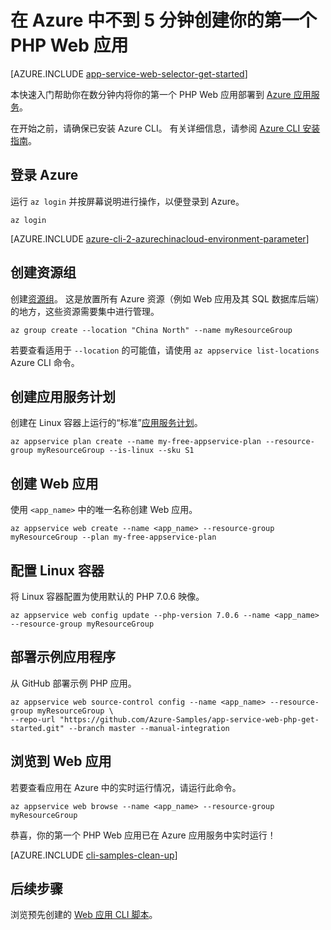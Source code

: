 <properties
    pageTitle="在 Azure 中不到 5 分钟创建你的第一个 PHP Web 应用 | Azure"
    description="了解如何通过部署示例 PHP 应用，轻松地在应用服务中运行 Web 应用。"
    services="app-service\web"
    documentationcenter=""
    author="cephalin"
    manager="wpickett"
    editor=""
    translationtype="Human Translation" />
<tags
    ms.assetid="6feac128-c728-4491-8b79-962da9a40788"
    ms.service="app-service-web"
    ms.workload="web"
    ms.tgt_pltfrm="na"
    ms.devlang="na"
    ms.topic="hero-article"
    ms.date="03/17/2017"
    wacn.date="04/24/2017"
    ms.author="cephalin"
    ms.sourcegitcommit="a114d832e9c5320e9a109c9020fcaa2f2fdd43a9"
    ms.openlocfilehash="be2d1d3737a8383957a04d2da7483c80b8536905"
    ms.lasthandoff="04/14/2017" />

# <a name="create-your-first-php-web-app-in-azure-in-five-minutes"></a>在 Azure 中不到 5 分钟创建你的第一个 PHP Web 应用
[AZURE.INCLUDE [app-service-web-selector-get-started](../../includes/app-service-web-selector-get-started.md)]

本快速入门帮助你在数分钟内将你的第一个 PHP Web 应用部署到 [Azure 应用服务](/documentation/articles/app-service-value-prop-what-is/)。

在开始之前，请确保已安装 Azure CLI。 有关详细信息，请参阅 [Azure CLI 安装指南](https://docs.microsoft.com/zh-cn/cli/azure/install-azure-cli)。

## <a name="log-in-to-azure"></a>登录 Azure
运行 `az login` 并按屏幕说明进行操作，以便登录到 Azure。

    az login

[AZURE.INCLUDE [azure-cli-2-azurechinacloud-environment-parameter](../../includes/azure-cli-2-azurechinacloud-environment-parameter.md)]

## <a name="create-a-resource-group"></a>创建资源组   
创建[资源组](/documentation/articles/resource-group-overview/)。 这是放置所有 Azure 资源（例如 Web 应用及其 SQL 数据库后端）的地方，这些资源需要集中进行管理。

    az group create --location "China North" --name myResourceGroup

若要查看适用于 `--location` 的可能值，请使用 `az appservice list-locations` Azure CLI 命令。

## <a name="create-an-app-service-plan"></a>创建应用服务计划
创建在 Linux 容器上运行的“标准”[应用服务计划](/documentation/articles/azure-web-sites-web-hosting-plans-in-depth-overview/)。 

    az appservice plan create --name my-free-appservice-plan --resource-group myResourceGroup --is-linux --sku S1

## <a name="create-a-web-app"></a>创建 Web 应用
使用 `<app_name>` 中的唯一名称创建 Web 应用。

    az appservice web create --name <app_name> --resource-group myResourceGroup --plan my-free-appservice-plan

## <a name="configure-the-linux-container"></a>配置 Linux 容器
将 Linux 容器配置为使用默认的 PHP 7.0.6 映像。

    az appservice web config update --php-version 7.0.6 --name <app_name> --resource-group myResourceGroup

## <a name="deploy-sample-application"></a>部署示例应用程序
从 GitHub 部署示例 PHP 应用。

    az appservice web source-control config --name <app_name> --resource-group myResourceGroup \
    --repo-url "https://github.com/Azure-Samples/app-service-web-php-get-started.git" --branch master --manual-integration 

## <a name="browse-to-web-app"></a>浏览到 Web 应用
若要查看应用在 Azure 中的实时运行情况，请运行此命令。

    az appservice web browse --name <app_name> --resource-group myResourceGroup

恭喜，你的第一个 PHP Web 应用已在 Azure 应用服务中实时运行！

[AZURE.INCLUDE [cli-samples-clean-up](../../includes/cli-samples-clean-up.md)]

## <a name="next-steps"></a>后续步骤

浏览预先创建的 [Web 应用 CLI 脚本](/documentation/articles/app-service-cli-samples/)。

<!--Update_Description: wording update-->